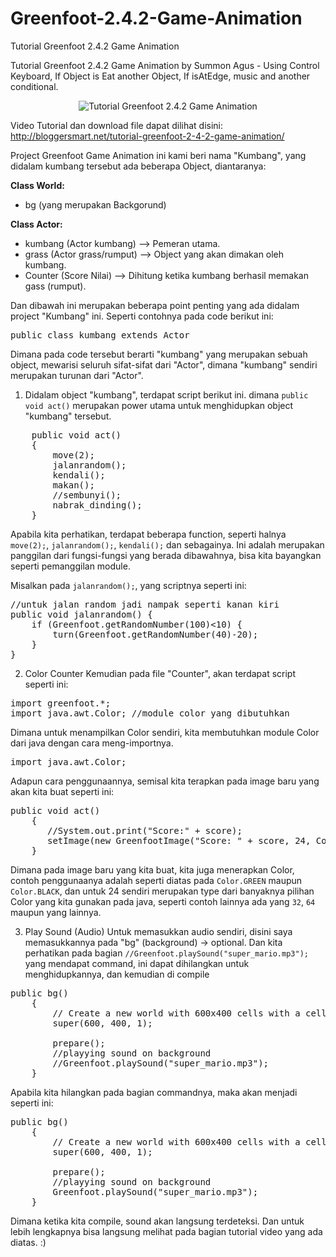 # Greenfoot-2.4.2-Game-Animation
Tutorial Greenfoot 2.4.2 Game Animation

Tutorial Greenfoot 2.4.2 Game Animation by Summon Agus - Using Control Keyboard, If Object is Eat another Object, If isAtEdge, music and another conditional.

<center><img src="http://bloggersmart.net/wp-content/uploads/2015/03/kumbang.png" title="Tutorial Greenfoot 2.4.2 Game Animation" alt="Tutorial Greenfoot 2.4.2 Game Animation" /></center>

Video Tutorial dan download file dapat dilihat disini: http://bloggersmart.net/tutorial-greenfoot-2-4-2-game-animation/

Project Greenfoot Game Animation ini kami beri nama "Kumbang", yang didalam kumbang tersebut ada beberapa Object, diantaranya:

<strong>Class World:</strong>
<ul>
	<li>bg (yang merupakan Backgorund)</li>
</ul>
<strong>Class Actor:</strong>
<ul>
	<li>kumbang (Actor kumbang) --&gt; Pemeran utama.</li>
	<li>grass (Actor grass/rumput) --&gt; Object yang akan dimakan oleh kumbang.</li>
	<li>Counter (Score Nilai) --&gt; Dihitung ketika kumbang berhasil memakan gass (rumput).</li>
</ul>
Dan dibawah ini merupakan beberapa point penting yang ada didalam project "Kumbang" ini.
Seperti contohnya pada code berikut ini:
<pre>public class kumbang extends Actor
</pre>
Dimana pada code tersebut berarti "kumbang" yang merupakan sebuah object, mewarisi seluruh sifat-sifat dari "Actor", dimana "kumbang" sendiri merupakan turunan dari "Actor".

1. Didalam object "kumbang", terdapat script berikut ini. dimana <code>public void act()</code> merupakan power utama untuk menghidupkan object "kumbang" tersebut.
<pre>    public void act() 
    {        
        move(2);
        jalanrandom();
        kendali();
        makan();
        //sembunyi();
        nabrak_dinding();
    }
</pre>
Apabila kita perhatikan, terdapat beberapa function, seperti halnya <code>move(2);</code>, <code>jalanrandom();</code>, <code>kendali();</code> dan sebagainya.
Ini adalah merupakan panggilan dari fungsi-fungsi yang berada dibawahnya, bisa kita bayangkan seperti pemanggilan module.

Misalkan pada <code>jalanrandom();</code>, yang scriptnya seperti ini:
<pre>//untuk jalan random jadi nampak seperti kanan kiri
public void jalanrandom() {
    if (Greenfoot.getRandomNumber(100)&lt;10) {
        turn(Greenfoot.getRandomNumber(40)-20);
    }
}
</pre>
2. Color Counter
Kemudian pada file "Counter", akan terdapat script seperti ini:
<pre>import greenfoot.*;
import java.awt.Color; //module color yang dibutuhkan
</pre>
Dimana untuk menampilkan Color sendiri, kita membutuhkan module Color dari java dengan cara meng-importnya.
<pre>import java.awt.Color;
</pre>
Adapun cara penggunaannya, semisal kita terapkan pada image baru yang akan kita buat seperti ini:
<pre>public void act() 
    {
       //System.out.print("Score:" + score);
       setImage(new GreenfootImage("Score: " + score, 24, Color.GREEN, Color.BLACK));
    }
</pre>
Dimana pada image baru yang kita buat, kita juga menerapkan Color, contoh penggunaanya adalah seperti diatas pada <code>Color.GREEN</code> maupun <code>Color.BLACK</code>, dan untuk 24 sendiri merupakan type dari banyaknya pilihan Color yang kita gunakan pada java, seperti contoh lainnya ada yang <code>32</code>, <code>64</code> maupun yang lainnya.

3. Play Sound (Audio)
Untuk memasukkan audio sendiri, disini saya memasukkannya pada "bg" (background) -&gt; optional. Dan kita perhatikan pada bagian <code>//Greenfoot.playSound("super_mario.mp3");</code> yang mendapat command, ini dapat dihilangkan untuk menghidupkannya, dan kemudian di compile
<pre>
public bg()
    {    
        // Create a new world with 600x400 cells with a cell size of 1x1 pixels.
        super(600, 400, 1); 

        prepare();
        //playying sound on background
        //Greenfoot.playSound("super_mario.mp3");
    }
</pre>
Apabila kita hilangkan pada bagian commandnya, maka akan menjadi seperti ini:
<pre>public bg()
    {    
        // Create a new world with 600x400 cells with a cell size of 1x1 pixels.
        super(600, 400, 1); 

        prepare();
        //playying sound on background
        Greenfoot.playSound("super_mario.mp3");
    }
</pre>
Dimana ketika kita compile, sound akan langsung terdeteksi.
Dan untuk lebih lengkapnya bisa langsung melihat pada bagian tutorial video yang ada diatas. :)

